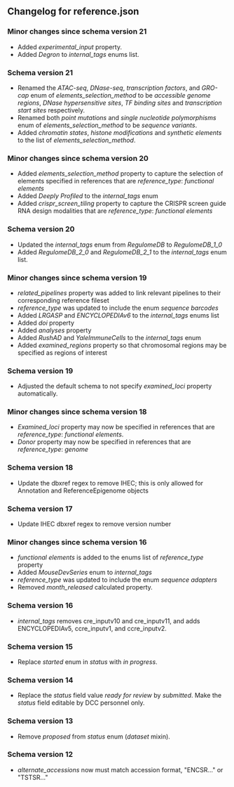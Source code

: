## Changelog for reference.json

### Minor changes since schema version 21
* Added *experimental_input* property.
* Added *Degron* to *internal_tags* enums list.

### Schema version 21
* Renamed the *ATAC-seq*, *DNase-seq*, *transcription factors*, and *GRO-cap* enum of *elements_selection_method* to be *accessible genome regions*, *DNase hypersensitive sites*, *TF binding sites* and *transcription start sites* respectively.
* Renamed both *point mutations* and *single nucleotide polymorphisms* enum of *elements_selection_method* to be *sequence variants*.
* Added *chromatin states*, *histone modifications* and *synthetic elements* to the list of *elements_selection_method*.

### Minor changes since schema version 20
* Added *elements_selection_method* property to capture the selection of elements specified in references that are *reference_type*: *functional elements*
* Added *Deeply Profiled* to the *internal_tags* enum
* Added *crispr_screen_tiling* property to capture the CRISPR screen guide RNA design modalities that are *reference_type*: *functional elements*

### Schema version 20
* Updated the *internal_tags* enum from *RegulomeDB* to *RegulomeDB_1_0*
* Added *RegulomeDB_2_0* and *RegulomeDB_2_1* to the *internal_tags* enum list.

### Minor changes since schema version 19

* *related_pipelines* property was added to link relevant pipelines to their corresponding reference fileset 
* *reference_type* was updated to include the enum *sequence barcodes*
* Added *LRGASP* and *ENCYCLOPEDIAv6* to the *internal_tags* enums list
* Added *doi* property
* Added *analyses* property
* Added *RushAD* and *YaleImmuneCells* to the *internal_tags* enum
* Added *examined_regions* property so that chromosomal regions may be specified as regions of interest

### Schema version 19

* Adjusted the default schema to not specify *examined_loci* property automatically.

### Minor changes since schema version 18

* *Examined_loci* property may now be specified in references that are *reference_type*: *functional elements*.
* *Donor* property may now be specified in references that are *reference_type*: *genome*

### Schema version 18

* Update the dbxref regex to remove IHEC; this is only allowed for Annotation and ReferenceEpigenome objects

### Schema version 17

* Update IHEC dbxref regex to remove version number

### Minor changes since schema version 16

* *functional elements* is added to the enums list of *reference_type* property
* Added *MouseDevSeries* enum to *internal_tags*
* *reference_type* was updated to include the enum *sequence adapters*
* Removed *month_released* calculated property.

### Schema version 16

* *internal_tags* removes cre_inputv10 and cre_inputv11, and adds ENCYCLOPEDIAv5, ccre_inputv1, and ccre_inputv2.

### Schema version 15

* Replace *started* enum in *status* with *in progress*.

### Schema version 14

* Replace the *status* field value *ready for review* by *submitted*. Make the *status* field editable by DCC personnel only.

### Schema version 13

* Remove *proposed* from *status* enum (*dataset* mixin).

### Schema version 12

* *alternate_accessions* now must match accession format, "ENCSR..." or "TSTSR..."

